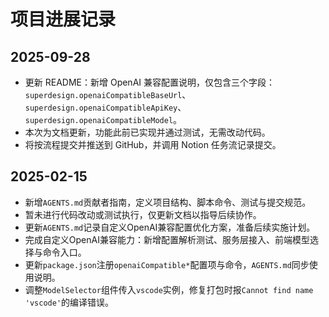 # 项目进展记录

## 2025-09-28
- 更新 README：新增 OpenAI 兼容配置说明，仅包含三个字段：`superdesign.openaiCompatibleBaseUrl`、`superdesign.openaiCompatibleApiKey`、`superdesign.openaiCompatibleModel`。
- 本次为文档更新，功能此前已实现并通过测试，无需改动代码。
- 将按流程提交并推送到 GitHub，并调用 Notion 任务流记录提交。

## 2025-02-15
- 新增`AGENTS.md`贡献者指南，定义项目结构、脚本命令、测试与提交规范。
- 暂未进行代码改动或测试执行，仅更新文档以指导后续协作。
- 更新`AGENTS.md`记录自定义OpenAI兼容配置优化方案，准备后续实施计划。
- 完成自定义OpenAI兼容能力：新增配置解析测试、服务层接入、前端模型选择与命令入口。
- 更新`package.json`注册`openaiCompatible*`配置项与命令，`AGENTS.md`同步使用说明。
- 调整`ModelSelector`组件传入`vscode`实例，修复打包时报`Cannot find name 'vscode'`的编译错误。
